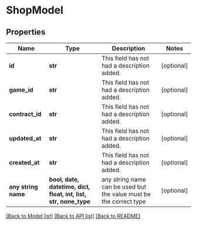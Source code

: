 # ShopModel


## Properties
Name | Type | Description | Notes
------------ | ------------- | ------------- | -------------
**id** | **str** | This field has not had a description added. | [optional] 
**game_id** | **str** | This field has not had a description added. | [optional] 
**contract_id** | **str** | This field has not had a description added. | [optional] 
**updated_at** | **str** | This field has not had a description added. | [optional] 
**created_at** | **str** | This field has not had a description added. | [optional] 
**any string name** | **bool, date, datetime, dict, float, int, list, str, none_type** | any string name can be used but the value must be the correct type | [optional]

[[Back to Model list]](../README.md#documentation-for-models) [[Back to API list]](../README.md#documentation-for-api-endpoints) [[Back to README]](../README.md)


